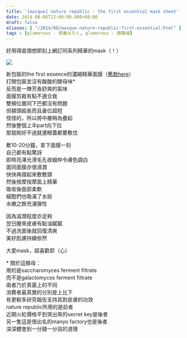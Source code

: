 ```yaml
---
title: '[masque] nature republic - the first essential mask sheet'
date: 2014-08-08T22:00:00.000+08:00
draft: false
aliases: [ "/2014/08/masque-nature-republic-first-essential.html" ]
tags : [glamorous - 保養おたく, glamorous - 面膜魂]
---
```


好用得直頭想即刻上網訂同系列精華的mask（！）  

![](/images/naturerepublicfirst1.jpg)

新包裝的the first essence的濃縮精華面膜（[舊款here](https://hidie.net/naturerepublicfirst/)）  
打開包裝並沒有酸酸的酵母味\*  
反而是一陣芳香舒爽的氣味  
面膜剪裁有點不適合我  
雙頰位置同下巴都沒有問題  
但額頭超長而且鼻位超短  
怪怪的，所以將中層稍為疊起  
然後整個上半part向下拉  
那就剛好不過就連眼蓋都要敷住  
  
敷10-20分鐘，拿下面膜一刻  
自己都有點驚訝  
即時亮澤光滑毛孔收細仲令膚色調白  
面同面膜亦很濕潤  
快快再摺起來敷敷頸  
然後按摩按摩面上精華  
吸收後面部柔軟  
細胞們也吸滿了水般  
水嫩之餘充滿彈性  
  
因為滋潤程度亦足夠  
翌日醒來皮膚有點油膩膩  
不過洗面後就回復清爽  
美好肌膚持續依然  
  
大愛mask，超喜歡耶（心）  
  
\* 關於這酵母：  
用的是saccharomyces ferment filtrate  
而不是galactomyces ferment filtrate  
兩者乃於真菌上的不同  
消費者最真實的分別是上比下  
有更較多研究報告支持其對皮膚的功效  
nature republic所用的是前者  
近期火紅價格平到哭出來的secret key是後者  
另一隻這是很出名的manyo factory也是後者  
深深體會到一分錢一分貨的道理
